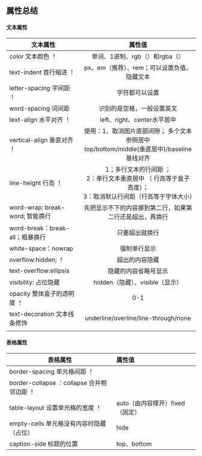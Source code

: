 ## 属性总结



#### 文本属性

| 文本属性                        |                            属性值                            |
| ------------------------------- | :----------------------------------------------------------: |
| color   文本颜色     ！         |                单词、1进制、rgb（）和rgba（）                |
| text-indent 首行缩进  ！        |         px、em（推荐）、rem；可以设置负值，隐藏文本          |
| letter-spacing 字间距   ！      |                        字符都可以设置                        |
| word-spacing 词间距             |                  识别的是空格，一般设置英文                  |
| text-align 水平对齐  ！         |                 left、right、center水平居中                  |
| vertical-align 垂直对齐   ！    | 使用：1、取消图片底部间隙； 多个文本参照居中<br> top/bottom/middle(垂直居中)/baseline 基线对齐 |
| line-height  行高   ！          | 1；多行文本的行间距 ；<br> 2：单行文本垂直居中 （ 行高等于盒子高度）；<br> 3：取消默认行间距（行高等于字体大小） |
| word-wrap: break-word; 智能换行 |   先把显示不下的内容挪到第二行，如果第二行还是超出，再换行   |
| word-break：break-all；粗暴换行 |                        只要超出就换行                        |
| white-space：nowrap             |                         强制单行显示                         |
| overflow:hidden;    ！          |                        超出的内容隐藏                        |
| text-overflow:ellipsis          |                     隐藏的内容省略号显示                     |
| visibility:  占位隐藏           |               hidden（隐藏）、visible（显示）                |
| opacity   整体盒子的透明度   ！ |                             0-1                              |
| text-decoration  文本线条修饰   |             underline/overline/line-through/none             |
|                                 |                                                              |

#### 表格属性

| 表格属性                                     | 属性值                          |
| -------------------------------------------- | :------------------------------ |
| border-spacing    单元格间距    ！           |                                 |
| border-collapse ：collapse  合并相邻边距  ！ |                                 |
| table-layout  设置单元格的宽度   ！          | auto（由内容撑开）fixed（固定） |
| empty-cells   单元格没有内容时隐藏（占位）   | hide                            |
| caption-side  标题的位置                     | top、bottom                     |

